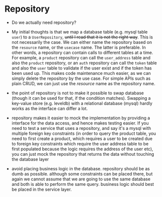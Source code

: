 # Repository

- Do we actually need repository?
- My initial thoughts is that we map a database table (e.g. mysql table `user`) to a `UserRepository`, ~~until I read that it is not the right way~~. This is not necessarily the case. We can either name the repository based on the `resource` name, or the `usecase` name. The latter is preferable. In other words, a repository can contain calls to different tables at a time. For example, a `product` repository can call the `user_address` table and also the `product` repository, or an `auth` repository can call the `token` table and also the `user` table to validate if the user exist and if the token has been used up. This makes code maintenance much easier, as we can simply delete the repository by the use case. For simple APIs such as plain CRUD, we can just use the _resource_ name as the repository name.


- the point of repository is not to make it possible to swap database (though it can be used for that, if the condition matches). Swapping a key-value store (e.g. leveldb) with a relational database (mysql) hardly works as the interface can differ a lot.
- repository makes it easier to mock the implementation by providing a interface for the data access, and hence makes testing easier. If you need to test a service that uses a repository, and say it's a mysql with multiple foreign key constraints (in order to query the product table, you need to first create a product, which requires a user to be created due to foreign key constraints which require the user address table to be first populated because the logic requires the address of the user etc), you can just mock the repository that returns the data without touching the database layer
- avoid placing business logic in the database. repository should be as dumb as possible. although some constraints can be placed there, but again we cannot assume that we are going to use the same database and both is able to perform the same query. business logic should best be placed in the service layer.
